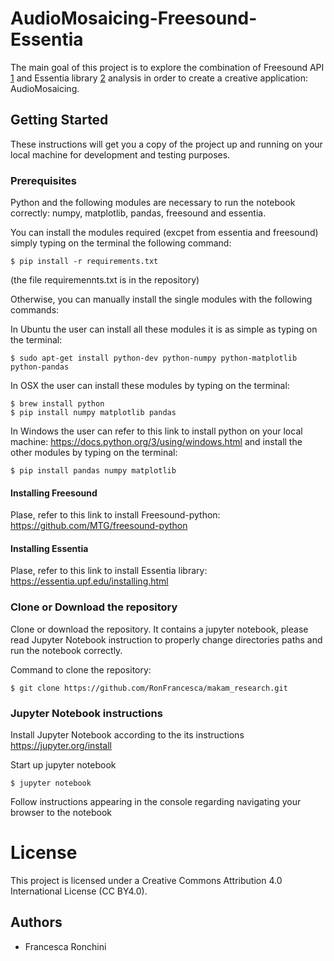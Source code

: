 # AudioMosaicing-Freesound-Essentia

The main goal of this project is to explore the combination of Freesound API [1]
and Essentia library [2] analysis in order to create a creative application: AudioMosaicing.

[1]: https://freesound.org/
[2]: https://essentia.upf.edu/


## Getting Started

These instructions will get you a copy of the project up and running on your local machine for development and testing purposes. 

### Prerequisites

Python and the following modules are necessary to run the notebook correctly: numpy, matplotlib, pandas, freesound and essentia. 

You can install the modules required (excpet from essentia and freesound) simply typing on the terminal the following command: 

```
$ pip install -r requirements.txt
```
(the file requiremennts.txt is in the repository)

Otherwise, you can manually install the single modules with the following commands: 

In Ubuntu the user can install all these modules it is as simple as typing on the terminal:
```
$ sudo apt-get install python-dev python-numpy python-matplotlib python-pandas
```

In OSX the user can install these modules by typing on the terminal:

```
$ brew install python
$ pip install numpy matplotlib pandas
````

In Windows the user can refer to this link to install python on your local machine: https://docs.python.org/3/using/windows.html and install the other modules by typing on the terminal: 

```
$ pip install pandas numpy matplotlib 
```

#### Installing Freesound

Plase, refer to this link to install Freesound-python: https://github.com/MTG/freesound-python

#### Installing Essentia

Plase, refer to this link to install Essentia library: https://essentia.upf.edu/installing.html

### Clone or Download the repository 

Clone or download the repository. 
It contains a jupyter notebook, please read Jupyter Notebook instruction to properly change directories paths and run the notebook correctly.

Command to clone the repository:
```
$ git clone https://github.com/RonFrancesca/makam_research.git
```

### Jupyter Notebook instructions
Install Jupyter Notebook according to the its instructions https://jupyter.org/install

Start up jupyter notebook

```
$ jupyter notebook
```

Follow instructions appearing in the console regarding navigating your browser to the notebook


# License
This project is licensed under a Creative Commons Attribution 4.0 International License (CC BY4.0). 

## Authors 
- Francesca Ronchini



